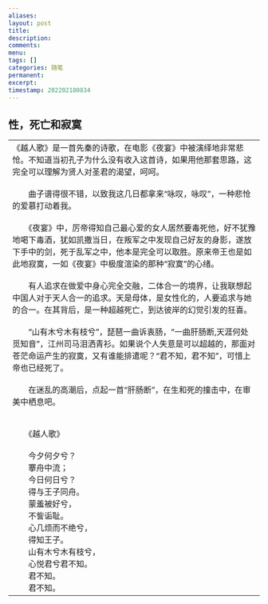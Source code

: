 ```yaml
---
aliases: 
layout: post
title: 
description: 
comments: 
menu: 
tags: []
categories: 随笔
permanent: 
excerpt: 
timestamp: 202202180834
---
```

## 性，死亡和寂寞

|   |
|---|
|《越人歌》是一首先秦的诗歌，在电影《夜宴》中被演绎地非常悲怆。不知道当初孔子为什么没有收入这首诗，如果用他那套思路，这完全可以理解为贤人对圣君的渴望，呵呵。  <br>　　  <br>　　曲子谱得很不错，以致我这几日都拿来“咏叹，咏叹”，一种悲怆的爱慕打动着我。  <br>　　  <br>　　《夜宴》中，厉帝得知自己最心爱的女人居然要毒死他，好不犹豫地喝下毒酒，犹如凯撒当日，在叛军之中发现自己好友的身影，遂放下手中的剑，死于乱军之中，他本是完全可以取胜。原来帝王也是如此地寂寞，一如《夜宴》中极度渲染的那种“寂寞”的心绪。  <br>　　  <br>　　有人追求在做爱中身心完全交融，二体合一的境界，让我联想起中国人对于天人合一的追求。天是母体，是女性化的，人要追求与她的合一。在其背后，是一种超越死亡，到达彼岸的幻觉引发的狂喜。  <br>　　  <br>　　“山有木兮木有枝兮”，琵琶一曲诉衷肠，“一曲肝肠断,天涯何处觅知音”，江州司马泪洒青衫。如果说个人失意是可以超越的，那面对苍茫命运产生的寂寞，又有谁能排遣呢？“君不知，君不知”，可惜上帝也已经死了。  <br>　　  <br>　　在迷乱的高潮后，点起一首“肝肠断”，在生和死的撞击中，在审美中栖息吧。  <br>　　  <br>　　  <br>　　《越人歌》  <br>　　  <br>　　今夕何夕兮？  <br>　　搴舟中流；  <br>　　今日何日兮？  <br>　　得与王子同舟。  <br>　　蒙羞被好兮，  <br>　　不訾诟耻。  <br>　　心几烦而不绝兮，  <br>　　得知王子。  <br>　　山有木兮木有枝兮，  <br>　　心悦君兮君不知。  <br>　　君不知。  <br>　　君不知。|